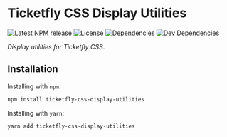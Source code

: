 # Ticketfly CSS Display Utilities

[![Latest NPM release][npm-badge]][npm-badge-url]
[![License][license-badge]][license-badge-url]
[![Dependencies][dependencies-badge]][dependencies-badge-url]
[![Dev Dependencies][devDependencies-badge]][devDependencies-badge-url]


_Display utilities for Ticketfly CSS_.


## Installation

Installing with `npm`:

```bash
npm install ticketfly-css-display-utilities
```

Installing with `yarn`:

```bash
yarn add ticketfly-css-display-utilities
```

[npm-badge]: https://img.shields.io/npm/v/ticketfly-css-display-utilities.svg
[npm-badge-url]: https://www.npmjs.com/package/ticketfly-css-display-utilities
[license-badge]: https://img.shields.io/npm/l/ticketfly-css-display-utilities.svg
[license-badge-url]: LICENSE
[dependencies-badge]: https://img.shields.io/david/Ticketfly-UI/ticketfly-css-display-utilities.svg
[dependencies-badge-url]: https://david-dm.org/Ticketfly-UI/ticketfly-css-display-utilities
[devDependencies-badge]: https://img.shields.io/david/dev/Ticketfly-UI/ticketfly-css-display-utilities.svg
[devDependencies-badge-url]: https://david-dm.org/Ticketfly-UI/ticketfly-css-display-utilities#info=devDependencies


